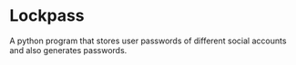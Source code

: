 # Lockpass
A python program that stores user passwords of different social accounts and also generates passwords.
